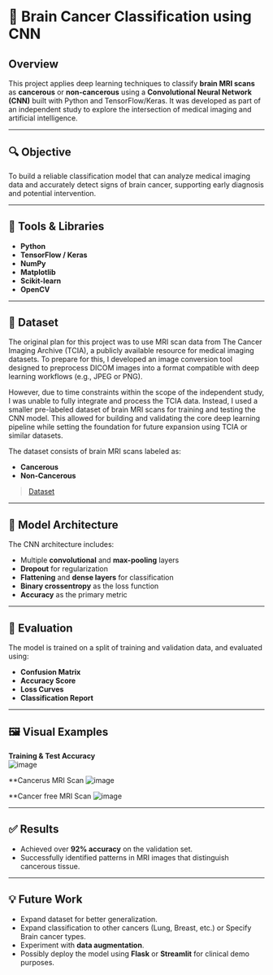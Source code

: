 # 🧠 Brain Cancer Classification using CNN

## Overview

This project applies deep learning techniques to classify **brain MRI scans** as **cancerous** or **non-cancerous** using a **Convolutional Neural Network (CNN)** built with Python and TensorFlow/Keras. It was developed as part of an independent study to explore the intersection of medical imaging and artificial intelligence.

---

## 🔍 Objective

To build a reliable classification model that can analyze medical imaging data and accurately detect signs of brain cancer, supporting early diagnosis and potential intervention.

---

## 🧰 Tools & Libraries

- **Python**
- **TensorFlow / Keras**
- **NumPy**
- **Matplotlib**
- **Scikit-learn**
- **OpenCV**

---

## 📁 Dataset
The original plan for this project was to use MRI scan data from The Cancer Imaging Archive (TCIA), a publicly available resource for medical imaging datasets. To prepare for this, I developed an image conversion tool designed to preprocess DICOM images into a format compatible with deep learning workflows (e.g., JPEG or PNG).

However, due to time constraints within the scope of the independent study, I was unable to fully integrate and process the TCIA data. Instead, I used a smaller pre-labeled dataset of brain MRI scans for training and testing the CNN model. This allowed for building and validating the core deep learning pipeline while setting the foundation for future expansion using TCIA or similar datasets.

The dataset consists of brain MRI scans labeled as:
- **Cancerous**
- **Non-Cancerous**

> [Dataset](https://www.kaggle.com/code/rezas6234/transformlay-brain-datasets-br35h-1ep/notebook)


---

## 🧠 Model Architecture

The CNN architecture includes:
- Multiple **convolutional** and **max-pooling** layers
- **Dropout** for regularization
- **Flattening** and **dense layers** for classification
- **Binary crossentropy** as the loss function
- **Accuracy** as the primary metric

---

## 🧪 Evaluation

The model is trained on a split of training and validation data, and evaluated using:
- **Confusion Matrix**
- **Accuracy Score**
- **Loss Curves**
- **Classification Report**

---

## 🖼️ Visual Examples

**Training & Test Accuracy**  
![image](https://github.com/user-attachments/assets/b50868f3-4b48-4175-9dc8-44b7ac863424)

**Cancerus MRI Scan
![image](https://github.com/user-attachments/assets/23b9fe19-8792-4c0c-9e2a-5af691e2501e)

**Cancer free MRI Scan
![image](https://github.com/user-attachments/assets/17a3c2b5-603f-437f-ba85-f2358362adca)

---

## ✅ Results

- Achieved over **92% accuracy** on the validation set.
- Successfully identified patterns in MRI images that distinguish cancerous tissue.

---

## 💡 Future Work

- Expand dataset for better generalization.
- Expand classification to other cancers (Lung, Breast, etc.) or Specify Brain cancer types.
- Experiment with **data augmentation**.
- Possibly deploy the model using **Flask** or **Streamlit** for clinical demo purposes.
